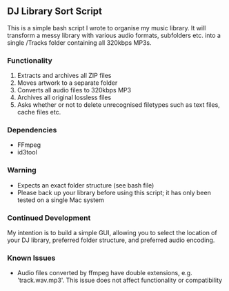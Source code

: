 ## DJ Library Sort Script

This is a simple bash script I wrote to organise my music library. It will transform a messy library with various audio formats, subfolders etc. into a single /Tracks folder containing all 320kbps MP3s.

### Functionality

1. Extracts and archives all ZIP files
2. Moves artwork to a separate folder
2. Converts all audio files to 320kbps MP3
3. Archives all original lossless files
4. Asks whether or not to delete unrecognised filetypes such as text files, cache files etc.

### Dependencies

- FFmpeg
- id3tool

### Warning

- Expects an exact folder structure (see bash file)
- Please back up your library before using this script; it has only been tested on a single Mac system

### Continued Development

My intention is to build a simple GUI, allowing you to select the location of your DJ library, preferred folder structure, and preferred audio encoding.

### Known Issues

- Audio files converted by ffmpeg have double extensions, e.g. 'track.wav.mp3'. This issue does not affect functionality or compatibility

